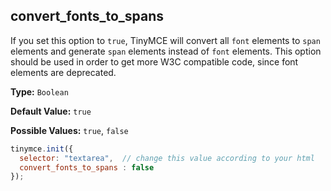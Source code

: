 ## convert_fonts_to_spans

If you set this option to `true`, TinyMCE will convert all `font` elements to `span` elements and generate `span` elements instead of `font` elements. This option should be used in order to get more W3C compatible code, since font elements are deprecated.

**Type:** `Boolean`

**Default Value:** `true`

**Possible Values:** `true`, `false`

```js
tinymce.init({
  selector: "textarea",  // change this value according to your html
  convert_fonts_to_spans : false
});
```
